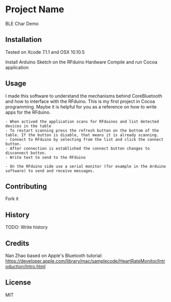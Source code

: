 # Project Name

BLE Char Demo

## Installation

Tested on Xcode 7.1.1 and OSX 10.10.5

Install Arduino Sketch on the RFduino Hardware
Compile and run Cocoa application 

## Usage

I made this software to understand the mechanisms behind CoreBluetooth and how to interface with the RFduino. This is my first project in Cocoa programming. Maybe it is helpful for you as a reference on how to write apps for the RFduino. 

	- When actived the application scans for RFduinos and list detected devices in the table
	- To restart scanning press the refresh button on the bottom of the table. If the button is disable, that means it is already scanning. 
	- Connect to RFduino by selecting from the list and click the connect button. 
	- After connection is established the connect button changes to disconnect button.
	- Write text to send to the RFduino

	- On the RFduino side use a serial monitor (for example in the Arduino software) to send and receive messages. 


## Contributing

Fork it

## History

TODO: Write history

## Credits

Nan Zhao 
based on Apple's Bluetooth tutorial:
https://developer.apple.com/library/mac/samplecode/HeartRateMonitor/Introduction/Intro.html 

## License

MIT